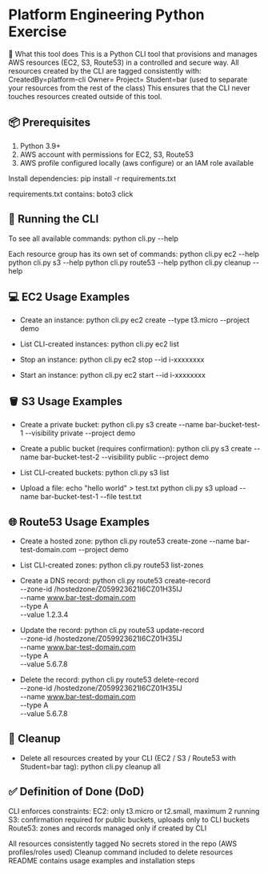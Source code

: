 # Platform Engineering Python Exercise
🎯 What this tool does
This is a Python CLI tool that provisions and manages AWS resources (EC2, S3, Route53) in a 
controlled and secure way.
All resources created by the CLI are tagged consistently with:
CreatedBy=platform-cli
Owner=<username>
Project=<project>
Student=bar (used to separate your resources from the rest of the class)
This ensures that the CLI never touches resources created outside of this tool.

## 📦 Prerequisites
1. Python 3.9+
2. AWS account with permissions for EC2, S3, Route53
3. AWS profile configured locally (aws configure) or an IAM role available

Install dependencies:
pip install -r requirements.txt

requirements.txt contains:
boto3
click

## 🚀 Running the CLI
To see all available commands:
python cli.py --help

Each resource group has its own set of commands:
python cli.py ec2 --help
python cli.py s3 --help
python cli.py route53 --help
python cli.py cleanup --help

## 💻 EC2 Usage Examples
- Create an instance:
  python cli.py ec2 create --type t3.micro --project demo

- List CLI-created instances:
  python cli.py ec2 list

- Stop an instance:
  python cli.py ec2 stop --id i-xxxxxxxx

- Start an instance:
  python cli.py ec2 start --id i-xxxxxxxx

## 🪣 S3 Usage Examples
- Create a private bucket:
  python cli.py s3 create --name bar-bucket-test-1 --visibility private --project demo

- Create a public bucket (requires confirmation):
  python cli.py s3 create --name bar-bucket-test-2 --visibility public --project demo

- List CLI-created buckets:
  python cli.py s3 list

- Upload a file:
  echo "hello world" > test.txt
  python cli.py s3 upload --name bar-bucket-test-1 --file test.txt

## 🌐 Route53 Usage Examples
- Create a hosted zone:
python cli.py route53 create-zone --name bar-test-domain.com --project demo

- List CLI-created zones:
python cli.py route53 list-zones

- Create a DNS record:
  python cli.py route53 create-record \
    --zone-id /hostedzone/Z059923621I6CZ01H35IJ \
    --name www.bar-test-domain.com \
    --type A \
    --value 1.2.3.4

- Update the record:
  python cli.py route53 update-record \
    --zone-id /hostedzone/Z059923621I6CZ01H35IJ \
    --name www.bar-test-domain.com \
    --type A \
    --value 5.6.7.8

- Delete the record:
  python cli.py route53 delete-record \
    --zone-id /hostedzone/Z059923621I6CZ01H35IJ \
    --name www.bar-test-domain.com \
    --type A \
    --value 5.6.7.8

## 🧹 Cleanup
- Delete all resources created by your CLI (EC2 / S3 / Route53 with Student=bar tag):
  python cli.py cleanup all

## ✅ Definition of Done (DoD)
CLI enforces constraints:
EC2: only t3.micro or t2.small, maximum 2 running
S3: confirmation required for public buckets, uploads only to CLI buckets
Route53: zones and records managed only if created by CLI

All resources consistently tagged
No secrets stored in the repo (AWS profiles/roles used)
Cleanup command included to delete resources
README contains usage examples and installation steps
